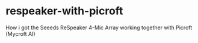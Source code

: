 # respeaker-with-picroft
How i got the Seeeds ReSpeaker 4-Mic Array working together with Picroft (Mycroft AI)
